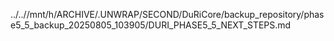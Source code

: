 ../..//mnt/h/ARCHIVE/.UNWRAP/SECOND/DuRiCore/backup_repository/phase5_5_backup_20250805_103905/DURI_PHASE5_5_NEXT_STEPS.md